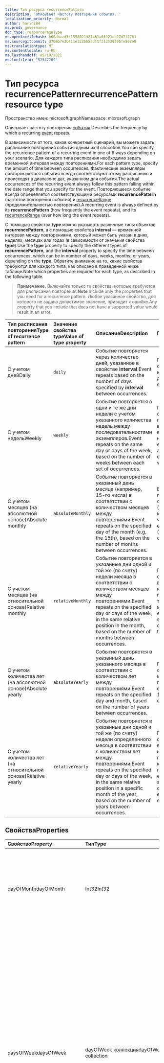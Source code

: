 ```yaml
---
title: Тип ресурса recurrencePattern
description: 'Описывает частоту повторения события. '
localization_priority: Normal
author: harini84
ms.prod: governance
doc_type: resourcePageType
ms.openlocfilehash: b60abaad3c1558021927a61a01921cb27d7f2761
ms.sourcegitcommit: d700b7e3b411e3226b5adf1f213539f05fe802e8
ms.translationtype: MT
ms.contentlocale: ru-RU
ms.lasthandoff: 05/19/2021
ms.locfileid: "52547269"
---
```

# <a name="recurrencepattern-resource-type"></a><span data-ttu-id="f83e3-103">Тип ресурса recurrencePattern</span><span class="sxs-lookup"><span data-stu-id="f83e3-103">recurrencePattern resource type</span></span>

<span data-ttu-id="f83e3-104">Пространство имен: microsoft.graph</span><span class="sxs-lookup"><span data-stu-id="f83e3-104">Namespace: microsoft.graph</span></span>

<span data-ttu-id="f83e3-105">Описывает частоту повторения [события](event.md).</span><span class="sxs-lookup"><span data-stu-id="f83e3-105">Describes the frequency by which a recurring [event](event.md) repeats.</span></span>

<span data-ttu-id="f83e3-106">В зависимости от того, каков конкретный сценарий, вы можете задать расписание повторения события одним из 6 способов.</span><span class="sxs-lookup"><span data-stu-id="f83e3-106">You can specify the recurrence pattern of a recurring event in one of 6 ways depending on your scenario.</span></span> <span data-ttu-id="f83e3-107">Для каждого типа расписания необходимо задать временной интервал между повторениями.</span><span class="sxs-lookup"><span data-stu-id="f83e3-107">For each pattern type, specify the amount of time between occurrences.</span></span> <span data-ttu-id="f83e3-108">Фактические экземпляры повторяющегося события всегда соответствуют этому расписанию и происходят в диапазоне дат, указанном для события.</span><span class="sxs-lookup"><span data-stu-id="f83e3-108">The actual occurrences of the recurring event always follow this pattern falling within the date range that you specify for the event.</span></span> <span data-ttu-id="f83e3-109">Повторяющееся событие всегда определяется соответствующими ресурсами **recurrencePattern** (частотой повторения события) и [recurrenceRange](recurrencerange.md) (продолжительностью повторения).</span><span class="sxs-lookup"><span data-stu-id="f83e3-109">A recurring event is always defined by its **recurrencePattern** (how frequently the event repeats), and its [recurrenceRange](recurrencerange.md) (over how long the event repeats).</span></span>

<span data-ttu-id="f83e3-110">С помощью свойства **type** можно указывать различные типы объектов **recurrencePattern**, а с помощью свойства **interval** — временной интервал между повторениями, который может быть указан в днях, неделях, месяцах или годах (в зависимости от значения свойства **type**).</span><span class="sxs-lookup"><span data-stu-id="f83e3-110">Use the **type** property to specify the different types of **recurrencePattern**, and the **interval** property to specify the time between occurrences, which can be in number of days, weeks, months, or years, depending on the **type**.</span></span> <span data-ttu-id="f83e3-111">Обратите внимание на то, какие свойства требуются для каждого типа, как описано в приведенной ниже таблице.</span><span class="sxs-lookup"><span data-stu-id="f83e3-111">Note which properties are required for each type, as described in the following table.</span></span>

> <span data-ttu-id="f83e3-112">**Примечание.** Включайте только те свойства, которые требуются для расписания повторения.</span><span class="sxs-lookup"><span data-stu-id="f83e3-112">**Note** Include only the properties that you need for a recurrence pattern.</span></span> <span data-ttu-id="f83e3-113">Любое указанное свойство, для которого не задано допустимое значение, приводит к ошибке.</span><span class="sxs-lookup"><span data-stu-id="f83e3-113">Any property that you include that does not have a supported value would result in an error.</span></span>

| <span data-ttu-id="f83e3-114">Тип расписания повторения</span><span class="sxs-lookup"><span data-stu-id="f83e3-114">Type of recurrence pattern</span></span> | <span data-ttu-id="f83e3-115">Значение свойства type</span><span class="sxs-lookup"><span data-stu-id="f83e3-115">Value of type property</span></span> | <span data-ttu-id="f83e3-116">Описание</span><span class="sxs-lookup"><span data-stu-id="f83e3-116">Description</span></span> | <span data-ttu-id="f83e3-117">Пример</span><span class="sxs-lookup"><span data-stu-id="f83e3-117">Example</span></span> | <span data-ttu-id="f83e3-118">Обязательные свойства</span><span class="sxs-lookup"><span data-stu-id="f83e3-118">Required properties</span></span> |
|:---------------|:--------|:--------|:--------|:----------|
| <span data-ttu-id="f83e3-119">С учетом дней</span><span class="sxs-lookup"><span data-stu-id="f83e3-119">Daily</span></span> | `daily` | <span data-ttu-id="f83e3-120">Событие повторяется через количество дней, указанное в свойстве **interval**.</span><span class="sxs-lookup"><span data-stu-id="f83e3-120">Event repeats based on the number of days specified by **interval** between occurrences.</span></span> | <span data-ttu-id="f83e3-121">Повторение события каждые 3 дня.</span><span class="sxs-lookup"><span data-stu-id="f83e3-121">Repeat event every 3 days.</span></span> | <span data-ttu-id="f83e3-122">**type**, **interval**</span><span class="sxs-lookup"><span data-stu-id="f83e3-122">**type**, **interval**</span></span> |
| <span data-ttu-id="f83e3-123">С учетом недель</span><span class="sxs-lookup"><span data-stu-id="f83e3-123">Weekly</span></span> | `weekly` | <span data-ttu-id="f83e3-124">Событие повторяется в одни и те же дни недели с учетом указанного количества недель между последовательностями экземпляров.</span><span class="sxs-lookup"><span data-stu-id="f83e3-124">Event repeats on the same day or days of the week, based on the number of weeks between each set of occurrences.</span></span> | <span data-ttu-id="f83e3-125">Повторение события в понедельник и вторник каждую вторую неделю.</span><span class="sxs-lookup"><span data-stu-id="f83e3-125">Repeat event Monday and Tuesday of every other week.</span></span> | <span data-ttu-id="f83e3-126">**type**, **interval**, **daysOfWeek**, **firstDayOfWeek**</span><span class="sxs-lookup"><span data-stu-id="f83e3-126">**type**, **interval**, **daysOfWeek**, **firstDayOfWeek**</span></span> |
| <span data-ttu-id="f83e3-127">С учетом месяцев (на абсолютной основе)</span><span class="sxs-lookup"><span data-stu-id="f83e3-127">Absolute monthly</span></span> | `absoluteMonthly` | <span data-ttu-id="f83e3-128">Событие повторяется в указанный день месяца (например, 15-го числа) в соответствии с количеством месяцев между повторениями.</span><span class="sxs-lookup"><span data-stu-id="f83e3-128">Event repeats on the specified day of the month (e.g. the 15th), based on the number of months between occurrences.</span></span> | <span data-ttu-id="f83e3-129">Ежеквартальное повторение события (каждые 3 месяца) 15-го числа.</span><span class="sxs-lookup"><span data-stu-id="f83e3-129">Repeat event quarterly (every 3 months) on the 15th.</span></span> | <span data-ttu-id="f83e3-130">**type**, **interval**, **dayOfMonth**</span><span class="sxs-lookup"><span data-stu-id="f83e3-130">**type**, **interval**, **dayOfMonth**</span></span> |
| <span data-ttu-id="f83e3-131">С учетом месяцев (на относительной основе)</span><span class="sxs-lookup"><span data-stu-id="f83e3-131">Relative monthly</span></span> | `relativeMonthly` | <span data-ttu-id="f83e3-132">Событие повторяется в указанные дни одной и той же (по счету) недели месяца в соответствии с количеством месяцев между повторениями.</span><span class="sxs-lookup"><span data-stu-id="f83e3-132">Event repeats on the specified day or days of the week, in the same relative position in the month, based on the number of months between occurrences.</span></span> | <span data-ttu-id="f83e3-133">Повторение события во второй четверг или вторую пятницу каждые три месяца.</span><span class="sxs-lookup"><span data-stu-id="f83e3-133">Repeat event on the second Thursday or Friday every three months.</span></span> | <span data-ttu-id="f83e3-134">**type**, **interval**, **daysOfWeek**</span><span class="sxs-lookup"><span data-stu-id="f83e3-134">**type**, **interval**, **daysOfWeek**</span></span> |
| <span data-ttu-id="f83e3-135">С учетом количества лет (на абсолютной основе)</span><span class="sxs-lookup"><span data-stu-id="f83e3-135">Absolute yearly</span></span> | `absoluteYearly` | <span data-ttu-id="f83e3-136">Событие повторяется в указанный день указанного месяца в соответствии с количеством лет между повторениями.</span><span class="sxs-lookup"><span data-stu-id="f83e3-136">Event repeats on the specified day and month, based on the number of years between occurrences.</span></span> | <span data-ttu-id="f83e3-137">Повторение события 15 марта каждые 3 года.</span><span class="sxs-lookup"><span data-stu-id="f83e3-137">Repeat event on the 15th of March every 3 years.</span></span> | <span data-ttu-id="f83e3-138">**type**, **interval**, **dayOfMonth**, **month**</span><span class="sxs-lookup"><span data-stu-id="f83e3-138">**type**, **interval**, **dayOfMonth**, **month**</span></span> |
| <span data-ttu-id="f83e3-139">С учетом количества лет (на относительной основе)</span><span class="sxs-lookup"><span data-stu-id="f83e3-139">Relative yearly</span></span> | `relativeYearly` | <span data-ttu-id="f83e3-140">Событие повторяется в указанные дни одной и той же (по счету) недели определенного месяца в соответствии с количеством лет между повторениями.</span><span class="sxs-lookup"><span data-stu-id="f83e3-140">Event repeats on the specified day or days of the week, in the same relative position in a specific month of the year, based on the number of years between occurrences.</span></span> | <span data-ttu-id="f83e3-141">Повторение события во второй четверг или вторую пятницу ноября каждые 3 года.</span><span class="sxs-lookup"><span data-stu-id="f83e3-141">Repeat event on the second Thursday or Friday of every November every 3 years.</span></span> | <span data-ttu-id="f83e3-142">**type**, **interval**, **daysOfWeek**, **month**</span><span class="sxs-lookup"><span data-stu-id="f83e3-142">**type**, **interval**, **daysOfWeek**, **month**</span></span> |


## <a name="properties"></a><span data-ttu-id="f83e3-143">Свойства</span><span class="sxs-lookup"><span data-stu-id="f83e3-143">Properties</span></span>
| <span data-ttu-id="f83e3-144">Свойство</span><span class="sxs-lookup"><span data-stu-id="f83e3-144">Property</span></span>     | <span data-ttu-id="f83e3-145">Тип</span><span class="sxs-lookup"><span data-stu-id="f83e3-145">Type</span></span>   |<span data-ttu-id="f83e3-146">Описание</span><span class="sxs-lookup"><span data-stu-id="f83e3-146">Description</span></span>|
|:---------------|:--------|:----------|
|<span data-ttu-id="f83e3-147">dayOfMonth</span><span class="sxs-lookup"><span data-stu-id="f83e3-147">dayOfMonth</span></span>|<span data-ttu-id="f83e3-148">Int32</span><span class="sxs-lookup"><span data-stu-id="f83e3-148">Int32</span></span>|<span data-ttu-id="f83e3-149">День месяца, в который происходит событие.</span><span class="sxs-lookup"><span data-stu-id="f83e3-149">The day of the month on which the event occurs.</span></span> <span data-ttu-id="f83e3-150">Обязательное, если для **type** задано значение `absoluteMonthly` или `absoluteYearly`.</span><span class="sxs-lookup"><span data-stu-id="f83e3-150">Required if **type** is `absoluteMonthly` or `absoluteYearly`.</span></span> |
|<span data-ttu-id="f83e3-151">daysOfWeek</span><span class="sxs-lookup"><span data-stu-id="f83e3-151">daysOfWeek</span></span>|<span data-ttu-id="f83e3-152">dayOfWeek коллекция</span><span class="sxs-lookup"><span data-stu-id="f83e3-152">dayOfWeek collection</span></span>|<span data-ttu-id="f83e3-153">Коллекция дней недели, в которые происходит событие.</span><span class="sxs-lookup"><span data-stu-id="f83e3-153">A collection of the days of the week on which the event occurs.</span></span> <span data-ttu-id="f83e3-154">Возможные значения: `sunday`, `monday`, `tuesday`, `wednesday`, `thursday`, `friday`, `saturday`.</span><span class="sxs-lookup"><span data-stu-id="f83e3-154">The possible values are: `sunday`, `monday`, `tuesday`, `wednesday`, `thursday`, `friday`, `saturday`.</span></span> <br><span data-ttu-id="f83e3-155">Если для **type** задано значение `relativeMonthly` или `relativeYearly`, а **daysOfWeek** указывает несколько дней, то событие происходит в первый день, соответствующий расписанию.</span><span class="sxs-lookup"><span data-stu-id="f83e3-155">If **type** is `relativeMonthly` or `relativeYearly`, and **daysOfWeek** specifies more than one day, the event falls on the first day that satisfies the pattern.</span></span> <br> <span data-ttu-id="f83e3-156">Обязательный параметр, если для **type** задано значение `weekly`, `relativeMonthly` или `relativeYearly`.</span><span class="sxs-lookup"><span data-stu-id="f83e3-156">Required if **type** is `weekly`, `relativeMonthly`, or `relativeYearly`.</span></span>|
|<span data-ttu-id="f83e3-157">firstDayOfWeek</span><span class="sxs-lookup"><span data-stu-id="f83e3-157">firstDayOfWeek</span></span>|<span data-ttu-id="f83e3-158">dayOfWeek</span><span class="sxs-lookup"><span data-stu-id="f83e3-158">dayOfWeek</span></span>|<span data-ttu-id="f83e3-159">Первый день недели.</span><span class="sxs-lookup"><span data-stu-id="f83e3-159">The first day of the week.</span></span> <span data-ttu-id="f83e3-160">Возможные значения: `sunday`, `monday`, `tuesday`, `wednesday`, `thursday`, `friday`, `saturday`.</span><span class="sxs-lookup"><span data-stu-id="f83e3-160">The possible values are: `sunday`, `monday`, `tuesday`, `wednesday`, `thursday`, `friday`, `saturday`.</span></span> <span data-ttu-id="f83e3-161">Значение по умолчанию: `sunday`.</span><span class="sxs-lookup"><span data-stu-id="f83e3-161">Default is `sunday`.</span></span> <span data-ttu-id="f83e3-162">Обязательное, если для **type** задано значение `weekly`.</span><span class="sxs-lookup"><span data-stu-id="f83e3-162">Required if **type** is `weekly`.</span></span> |
|<span data-ttu-id="f83e3-163">index</span><span class="sxs-lookup"><span data-stu-id="f83e3-163">index</span></span>|<span data-ttu-id="f83e3-164">weekIndex</span><span class="sxs-lookup"><span data-stu-id="f83e3-164">weekIndex</span></span>|<span data-ttu-id="f83e3-165">Уточняется, в каком случае разрешенных дней, **указанных в дняхOfWeek** происходит событие, засчитывается из первой инстанции в месяц.</span><span class="sxs-lookup"><span data-stu-id="f83e3-165">Specifies on which instance of the allowed days specified in **daysOfWeek** the event occurs, counted from the first instance in the month.</span></span> <span data-ttu-id="f83e3-166">Допустимые значения: `first`, `second`, `third`, `fourth`, `last`.</span><span class="sxs-lookup"><span data-stu-id="f83e3-166">The possible values are: `first`, `second`, `third`, `fourth`, `last`.</span></span> <span data-ttu-id="f83e3-167">Значение по умолчанию: `first`.</span><span class="sxs-lookup"><span data-stu-id="f83e3-167">Default is `first`.</span></span> <span data-ttu-id="f83e3-168">Необязательное, если для **type** задано значение `relativeMonthly` или `relativeYearly`.</span><span class="sxs-lookup"><span data-stu-id="f83e3-168">Optional and used if **type** is `relativeMonthly` or `relativeYearly`.</span></span> |
|<span data-ttu-id="f83e3-169">interval</span><span class="sxs-lookup"><span data-stu-id="f83e3-169">interval</span></span>|<span data-ttu-id="f83e3-170">Int32</span><span class="sxs-lookup"><span data-stu-id="f83e3-170">Int32</span></span>|<span data-ttu-id="f83e3-171">Количество единиц между повторениями. Единицами могут быть дни, недели, месяцы или годы (в зависимости от значения **type**).</span><span class="sxs-lookup"><span data-stu-id="f83e3-171">The number of units between occurrences, where units can be in days, weeks, months, or years, depending on the **type**.</span></span> <span data-ttu-id="f83e3-172">Обязательное.</span><span class="sxs-lookup"><span data-stu-id="f83e3-172">Required.</span></span> |
|<span data-ttu-id="f83e3-173">month</span><span class="sxs-lookup"><span data-stu-id="f83e3-173">month</span></span>|<span data-ttu-id="f83e3-174">Int32</span><span class="sxs-lookup"><span data-stu-id="f83e3-174">Int32</span></span>|<span data-ttu-id="f83e3-175">Месяц, в который происходит событие.</span><span class="sxs-lookup"><span data-stu-id="f83e3-175">The month in which the event occurs.</span></span>  <span data-ttu-id="f83e3-176">Это число от 1 до 12.</span><span class="sxs-lookup"><span data-stu-id="f83e3-176">This is a number from 1 to 12.</span></span>|
|<span data-ttu-id="f83e3-177">type</span><span class="sxs-lookup"><span data-stu-id="f83e3-177">type</span></span>|<span data-ttu-id="f83e3-178">рецидивПаттернТип</span><span class="sxs-lookup"><span data-stu-id="f83e3-178">recurrencePatternType</span></span>|<span data-ttu-id="f83e3-179">Тип расписания повторения: `daily`, `weekly`, `absoluteMonthly`, `relativeMonthly`, `absoluteYearly`, `relativeYearly`.</span><span class="sxs-lookup"><span data-stu-id="f83e3-179">The recurrence pattern type: `daily`, `weekly`, `absoluteMonthly`, `relativeMonthly`, `absoluteYearly`, `relativeYearly`.</span></span> <span data-ttu-id="f83e3-180">Обязательный элемент.</span><span class="sxs-lookup"><span data-stu-id="f83e3-180">Required.</span></span>|

## <a name="json-representation"></a><span data-ttu-id="f83e3-181">Представление JSON</span><span class="sxs-lookup"><span data-stu-id="f83e3-181">JSON representation</span></span>

<span data-ttu-id="f83e3-182">Ниже представлено описание ресурса в формате JSON.</span><span class="sxs-lookup"><span data-stu-id="f83e3-182">Here is a JSON representation of the resource</span></span>

<!-- {
  "blockType": "resource",
  "optionalProperties": [

  ],
  "@odata.type": "microsoft.graph.recurrencePattern"
}-->

```json
{
  "dayOfMonth": 1024,
  "daysOfWeek": ["String"],
  "firstDayOfWeek": "String",
  "index": "String",
  "interval": 1024,
  "month": 1024,
  "type": "String"
}

```

<!-- uuid: 8fcb5dbc-d5aa-4681-8e31-b001d5168d79
2015-10-25 14:57:30 UTC -->
<!-- {
  "type": "#page.annotation",
  "description": "recurrencePattern resource",
  "keywords": "",
  "section": "documentation",
  "suppressions": [
    "Warning: /api-reference/v1.0/resources/recurrencepattern.md/microsoft.graph.recurrencePattern/daysOfWeek:
      Inconsistent types between parameter (String) and table (Object)"
  ],
  "tocPath": ""
}-->

